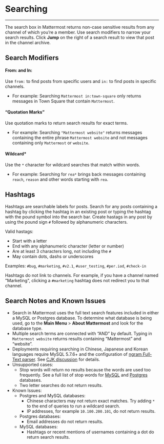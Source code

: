 # Searching
_____
The search box in Mattermost returns non-case sensitive results from any channel of which you’re a member. Use search modifiers to narrow your search results. Click **Jump** on the right of a search result to view that post in the channel archive.

## Search Modifiers

#### From: and In:
Use `from:` to find posts from specific users and `in:` to find posts in specific channels. 

- For example: Searching `Mattermost in:town-square` only returns messages in Town Square that contain `Mattermost`.

#### “Quotation Marks”
Use quotation marks to return search results for exact terms. 

- For example: Searching `"Mattermost website"` returns messages containing the entire phrase `Mattermost website` and not messages containing only `Mattermost` or `website`.

#### Wildcard* 
Use the `*` character for wildcard searches that match within words.

- For example: Searching for `rea*` brings back messages containing `reach`, `reason` and other words starting with `rea`.

## Hashtags

Hashtags are searchable labels for posts. Search for any posts containing a hashtag by clicking the hashtag in an existing post or typing the hashtag with the pound symbol into the search bar. Create hastags in any post by using the pound sign `#` followed by alphanumeric characters.

Valid hastags:
- Start with a letter
- End with any alphanumeric character (letter or number)
- Are at least 3 characters long, not including the `#` 
- May contain dots, dashs or underscores

Examples:
`#bug`, `#marketing`, `#v2.1`, `#user_testing`, `#per.iod`, `#check-in`

Hashtags do not link to channels. For example, if you have a channel named "Marketing", clicking a `#marketing` hashtag does not redirect you to that channel.

## Search Notes and Known Issues

- Search in Mattermost uses the full text search features included in either a MySQL or Postgres database. To determine what database is being used, go to the **Main Menu** > **About Mattermost** and look for the database type.
- Multiple search terms are connected with “AND” by default. Typing in `Mattermost website` returns results containing “Mattermost” and “website”.
- Deployments requiring searching in Chinese, Japanese and Korean languages require MySQL 5.7.6+ and the configuration of [ngram Full-Text parser](https://dev.mysql.com/doc/refman/5.7/en/fulltext-search-ngram.html). See [CJK discussion](https://github.com/mattermost/platform/issues/2033#issuecomment-183872616) for details.
- Unsupported cases:
    - Stop words will return no results because the words are used too frequently. See a full list of stop words for [MySQL](http://dev.mysql.com/doc/refman/5.7/en/fulltext-stopwords.html) and [Postgres](http://apt-browse.org/browse/ubuntu/precise/main/i386/postgresql-9.1/9.1.3-2/file/usr/share/postgresql/9.1/tsearch_data/english.stop) databases.
    - Two letter searches do not return results.  
- Known Issues:
    - Postgres and MySQL databases:
        - Chinese characters may not return exact matches. Try adding `*` to the end of queries to run a wildcard search.
        - IP addresses, for example `10.100.200.101`, do not return results.
    - Postgres databases:
        - Email addresses do not return results.
    - MySQL databases:
        - Hashtags or recent mentions of usernames containing a dot do return search results.

    

